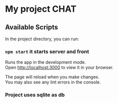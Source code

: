 # My project CHAT

## Available Scripts

In the project directory, you can run:

### `npm start` it starts server and front

Runs the app in the development mode.\
Open [http://localhost:3000](http://localhost:3000) to view it in your browser.

The page will reload when you make changes.\
You may also see any lint errors in the console.

### Project uses sqlite as db
